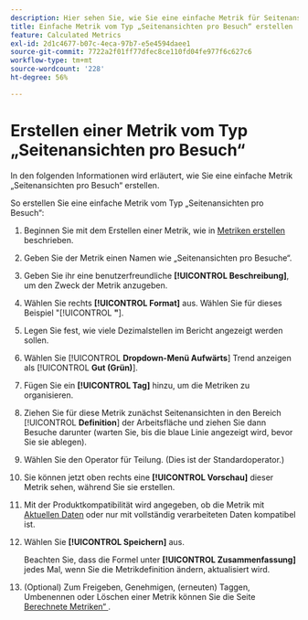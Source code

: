 ```yaml
---
description: Hier sehen Sie, wie Sie eine einfache Metrik für Seitenansichten pro Besuche erstellen.
title: Einfache Metrik vom Typ „Seitenansichten pro Besuch“ erstellen
feature: Calculated Metrics
exl-id: 2d1c4677-b07c-4eca-97b7-e5e4594daee1
source-git-commit: 7722a2f01ff77dfec8ce110fd04fe977f6c627c6
workflow-type: tm+mt
source-wordcount: '228'
ht-degree: 56%

---
```


# Erstellen einer Metrik vom Typ „Seitenansichten pro Besuch“

In den folgenden Informationen wird erläutert, wie Sie eine einfache Metrik „Seitenansichten pro Besuch“ erstellen.

So erstellen Sie eine einfache Metrik vom Typ „Seitenansichten pro Besuch“:

1. Beginnen Sie mit dem Erstellen einer Metrik, wie in [Metriken erstellen](/help/components/c-calcmetrics/c-workflow/cm-workflow/c-build-metrics/cm-build-metrics.md) beschrieben.
1. Geben Sie der Metrik einen Namen wie „Seitenansichten pro Besuche“.
1. Geben Sie ihr eine benutzerfreundliche **[!UICONTROL Beschreibung]**, um den Zweck der Metrik anzugeben.
1. Wählen Sie rechts **[!UICONTROL Format]** aus. Wählen Sie für dieses Beispiel &quot;[!UICONTROL **&quot;**].
1. Legen Sie fest, wie viele Dezimalstellen im Bericht angezeigt werden sollen.
1. Wählen Sie [!UICONTROL **Dropdown-Menü Aufwärts**] Trend anzeigen als [!UICONTROL **Gut (Grün)**].
1. Fügen Sie ein **[!UICONTROL Tag]** hinzu, um die Metriken zu organisieren.
1. Ziehen Sie für diese Metrik zunächst Seitenansichten in den Bereich [!UICONTROL **Definition**] der Arbeitsfläche und ziehen Sie dann Besuche darunter (warten Sie, bis die blaue Linie angezeigt wird, bevor Sie sie ablegen).
1. Wählen Sie den Operator für Teilung. (Dies ist der Standardoperator.)
1. Sie können jetzt oben rechts eine **[!UICONTROL Vorschau]** dieser Metrik sehen, während Sie sie erstellen.
1. Mit der Produktkompatibilität wird angegeben, ob die Metrik mit [Aktuellen Daten](https://experienceleague.adobe.com/docs/analytics/analyze/reports-analytics/current-data.html?lang=de) oder nur mit vollständig verarbeiteten Daten kompatibel ist.
1. Wählen Sie **[!UICONTROL Speichern]** aus.

   Beachten Sie, dass die Formel unter **[!UICONTROL Zusammenfassung]** jedes Mal, wenn Sie die Metrikdefinition ändern, aktualisiert wird.

1. (Optional) Zum Freigeben, Genehmigen, (erneuten) Taggen, Umbenennen oder Löschen einer Metrik können Sie die Seite [Berechnete Metriken“ ](/help/components/c-calcmetrics/c-workflow/cm-workflow/cm-manager.md).
